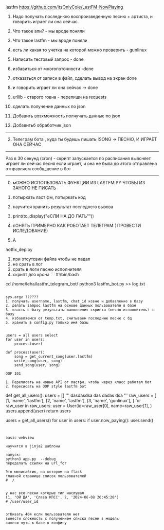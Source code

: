 lastfm https://github.com/ItsOnlyCole/LastFM-NowPlaying

1. Надо получать последнюю воспроизведенную песню + артиста, и говорить играет ли она сейчас.

1. Что такое апи? - мы вроде поняли
2. Что такое lastfm - мы вроде поняли
3. есть ли какая то учетка на которой можно проверить - gunlinux
4. Написать тестовый запрос - done
5. избавиться от многопоточности -done
6. отказаться от записи в файл, сделать вывод на экран done
7. и говорить играет ли она сейчас -> done

9. urllib - старого говна - перепиши на requests
10. сделать получение данных по json
  11. Добавить возхможность полчучать данные по json
  12. Добавитьб обработчик json 

----------------------------------------------------

2. Телеграм бота  , куда ты будешь пишать !SONG -> ПЕСНЮ, И ИГРАЕТ ОНА СЕЙЧАС

-----------------------------------------------------

Раз в 30 секунд (cron) - скрипт запускается по расписания
    выясняет играет ли сейчас песня
        если играет, и она не была до этого отправлена 
            отправляем сообщшение в бот

----------------------------------
0. мОЖНО ИСПОЛЬЗОВАТЬ ФУНКЦИИ ИЗ LASTFM.PY ЧТОБЫ ИЗ ЗАНОГО НЕ ПИСАТЬ
1. потыркать ласт фм, потыркать код
2. научится хранить результат последнего вызова
3. print(to_display("еСЛИ НА ДО ЛАТЬ""))
4. пОНЯТЬ ПРИМЕРНО КАК РОБОТАЕТ ТЕЛЕГРАМ ( ПРОВЕСТИ ИСЛЕДОВАНИЕ)

7. A

hotfix_deploy 
1. при отсутсвии файла чтобы не падал
2. не срать в лог
3. срать в логи песню исполнителя
4. скрипт для крона ```
#!/bin/bash

cd /home/leha/lastfm_telegram_bot/
python3 lastfm_bot.py >> log.txt
```

sys.argv ??????
1. получать username, lastfm, chat_id извне и добавление в базу
2. делать запрос lastfm на основе данных пользователя в базе
3. класть в базу результаты выполнения скрипта (песня-исполнитель) в базу
4. избавляемся от temp.txt, считываем последнюю песню с бд
5. хранить в config.py только имя базы


users = all users select
for user in users:
    process(user)

def process(user):
    song = get_current_song(user.lastfm)
    write_song(user, song)
    send_song(user, song)

OOP 101

1. Переписать на новые API от ластфм, чтобы через класс работал бот
2. Пересисать на OOP style lastfm bot

```
def get_all_users():
    users = []
    '''
    dasdasdsa
    das
    dadas
    dsa
    '''
    raw_users = [
        [1, 'name', 'lastfm'],
        [2, 'name', 'lastfm'],
        [3, 'name', 'gunlinux'],
    ]
    for raw_user in raw_users:
        user = User(id=raw_user[0],
                    name=raw_user[1],
                )
        users.append(user)
    return users

users = get_all_users()
for user in users:
    if user.now_paying():
        user.send()


```


basic webview

научится в jinja2 шаблоны

запуск: 
python3 app.py  --debug
переделать ссылки на url_for

Это минисайтик, на котором на flask
главной странице список пользователей
#  /  


у нас все песни которые тип наслушал
(1, 'ОЙ ДА', 'Слава КПСС', 2, '2024-06-08 20:45:28')
# /user/user_id


отбивать 404 если пользователя нет
вынести сложность с получением списка песен в модель
вынеси путь к базе в конфигу


